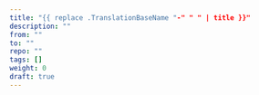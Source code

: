 ```yaml
---
title: "{{ replace .TranslationBaseName "-" " " | title }}"
description: ""
from: ""
to: ""
repo: ""
tags: []
weight: 0
draft: true
---
```

